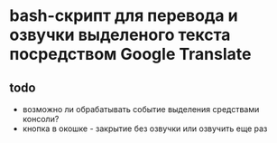 # bash-скрипт для перевода и озвучки выделеного текста посредством Google Translate

## todo
- возможно ли обрабатывать событие выделения средствами консоли?
- кнопка в окошке - закрытие без озвучки или озвучить еще раз
